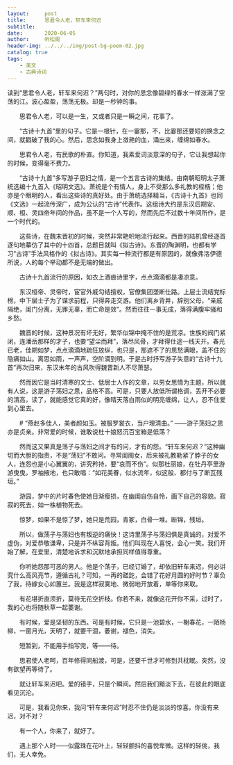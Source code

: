 ```yaml
---
layout:     post
title:      思君令人老，轩车来何迟
subtitle:   
date:       2020-06-05
author:     听松阁
header-img: ../../../img/post-bg-poem-02.jpg
catalog: true
tags:
    - 美文
    - 古典诗词
---
```


读到“思君令人老，轩车来何迟？”两句时，对你的思念像碧绿的春水一样涨满了空荡的江。波心盈盈，荡荡无极。却是一秒钟的事。 



　　思君令人老，可以是一生，又或者只是一瞬之间，花事了。 



　　“古诗十九首”里的句子。它是一根针，在一霎那，不，比霎那还要短的换念之间，就戳破了我的心。然后，思念如我身上潋滟的血，涌出来，缠绵如春水。 



　　思君令人老，有民歌的朴直。你知道，我素爱词淡意深的句子，它让我想起你的时候，变得毫不费力。 



　　“古诗十九首”多写游子思妇之情，是一个五言古诗的集结。由南朝昭明太子萧统选编十九首入《昭明文选》。萧统是个有情人，身上不受那么多礼教的桎梏；他亦是个眼明的人，看出这些诗的真好处。由于萧统选择精当，《古诗十九首》也同《文选》一起流传深广，成为公认的“古诗”代表作。这组诗大约是东汉后期安、顺、桓、灵四帝年间的作品，虽不是一个人写的，然而先后不过数十年间所作，是一个时代的。 



　　这些诗，在魏末晋初的时候，突然非常艳帜地流行起来。西晋的陆机曾经逐首逐句地摹仿了其中的十四首，总题目就叫《拟古诗》。东晋的陶渊明，也都有学习“古诗”手法风格作的《拟古诗》。其实每一种流行都是有原因的，就像弗洛伊德所说，人的每个举动都不是无端的做出。 



　　古诗十九首流行的原因，如衣上酒痕诗里字，点点滴滴都是凄凉意。 



　　东汉桓帝、灵帝时，宦官外戚勾结擅权，官僚集团垄断仕路。上层士流结党标榜，中下层士子为了谋求前程，只得奔走交游。他们离乡背井，辞别父母，“亲戚隔绝，闺门分离，无罪无辜，而亡命是效”。然而往往一事无成，落得满腹牢骚和乡愁。 



　　魏晋的时候，这种景况有坏无好，繁华似锦中掩不住的是荒凉。世族的阀门紧闭，连潘岳那样的才子，也要“望尘而拜”，落尽风骨，才拜得仕途一线天开。春光已老，佳期如梦，点点滴滴地疏狂放纵，也只是，那遮不了的思愁满眼，盖不住的隐痛如山。离思如雨，一声声，空阶滴到明。于是古时抒写游子失意的“古诗十九首”再次归来，东汉末年的古风吹得魏晋新人不尽萧瑟。 



　　然而因它是当时清寒的文士、低层士人作的文章，以男女思情为主题，所以就有人说，这是游子荡妇之思，品格不高。可是，只要人放低所谓格调，丢开不必要的清高，读了，就能感觉它真的好，像晴天落白雨似的明亮缠绵，让人，忍不住爱到心里去。 



　　# “燕赵多佳人，美者颜如玉。被服罗裳衣，当户理清曲。” 
  ——游子荡妇之思亦是贞亲。非常爱的时候，谁敢说杜十娘怒沉百宝箱是低荡？ 



　　然而这又果真是荡子与荡妇之间才有的问，才有的怨。“轩车来何迟？”这种幽切而大胆的指责，不是“荡妇”不敢问。寻常闺阁女，后来被礼教勒紧了脖子的女人，连怨也是小心翼翼的，讲究矜持，要“哀而不伤”。似那杜丽娘，在牡丹亭里游游曳曳，罗袖掖地，也只敢唱：“如花美眷，似水流年，似这般、都付与了断瓦残垣。” 



　　游园，梦中的片时春色使她日渐瘦损，在幽闺自伤自怜，画下自己的容貌。寂寂的死去，如一株植物死去。 



　　惊梦，如果不是惊了梦，她只是荒园，青冢，白骨一堆。断锦，残垣。 



　　所以，做荡子与荡妇也有叛逆的痛快！这诗里荡子与荡妇俱是真诚的，对爱不虚伪，对爱恭敬谦卑，只是并不纵容背叛。他们叫现在人喜悦，会心一笑。我们开始了解，在爱里，清楚地诉求和沉默地承担同样值得尊重。 



　　你听她怨那可恶的男人。他是个荡子，已经订婚了，却依旧轩车来迟，何必讲究什么高风亮节，遵循古礼？可知，一再的蹉跎，会错了花好月圆的好时节？辜负了我，待嫁女心如蕙兰。我是这样寂寞地、微弱地开放着，单等你来取。 



　　有花堪折直须折，莫待无花空折枝。你若不来，就像这花开你不采，过时了，我的心也将随秋草一起萎谢。 



　　有时候，爱是坚韧的东西。可是有时候，它只是一池碧水，一榭春花，一陌杨柳，一窗月光，天明了，就要干涸，萎谢，褪色，消失。 



　　短暂到，不能用手指写完，等——待。 



　　思君使人老呵，百年修得同船渡，可是，还要千世才可修到共枕眠。突然，没有欲望再等待了。 



　　就让轩车来迟吧。爱的错手，只是个瞬间。然后我们黯淡下去，在彼此的眼底看见沉沦。 



　　可是，我看见你来，我问“轩车来何迟”时忍不住仍是淡淡的惊喜。你没有来迟，对不对？ 



　　有一个人，你来了，就好了。 



　　遇上那个人时——似露珠在花叶上，轻轻颤抖的喜悦卑微。这样的轻佻，我们，无人幸免。 
